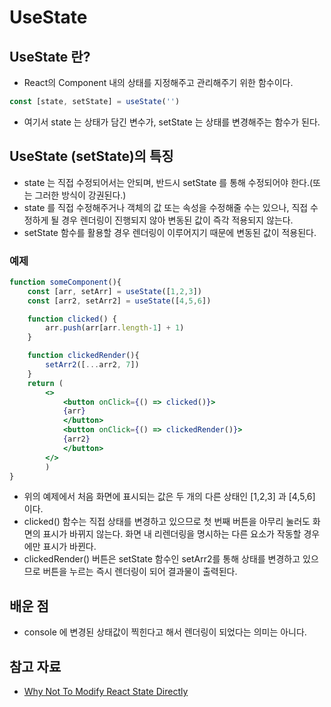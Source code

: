 # UseState

## UseState 란?
- React의 Component 내의 상태를 지정해주고 관리해주기 위한 함수이다. 
```jsx
const [state, setState] = useState('')
```
- 여기서 state 는 상태가 담긴 변수가, setState 는 상태를 변경해주는 함수가 된다.

## UseState (setState)의 특징
- state 는 직접 수정되어서는 안되며, 반드시 setState 를 통해 수정되어야 한다.(또는 그러한 방식이 강권된다.)
- state 를 직접 수정해주거나 객체의 값 또는 속성을 수정해줄 수는 있으나, 직접 수정하게 될 경우 렌더링이 진행되지 않아 변동된 값이 즉각 적용되지 않는다. 
- setState 함수를 활용할 경우 렌더링이 이루어지기 때문에 변동된 값이 적용된다.

### 예제
```jsx
function someComponent(){
	const [arr, setArr] = useState([1,2,3])
	const [arr2, setArr2] = useState([4,5,6])

	function clicked() {
		arr.push(arr[arr.length-1] + 1)
	}

	function clickedRender(){
		setArr2([...arr2, 7])
	}
	return (
		<>
			<button onClick={() => clicked()}>
			{arr}
			</button>
			<button onClick={() => clickedRender()}>
			{arr2}
			</button>
		</>
		)
}
```
- 위의 예제에서 처음 화면에 표시되는 값은 두 개의 다른 상태인 [1,2,3] 과 [4,5,6] 이다.
- clicked() 함수는 직접 상태를 변경하고 있으므로 첫 번째 버튼을 아무리 눌러도 화면의 표시가 바뀌지 않는다. 화면 내 리렌더링을 명시하는 다른 요소가 작동할 경우에만 표시가 바뀐다.
- clickedRender() 버튼은 setState 함수인 setArr2를 통해 상태를 변경하고 있으므로 버튼을 누르는 즉시 렌더링이 되어 결과물이 출력된다. 

## 배운 점
- console 에 변경된 상태값이 찍힌다고 해서 렌더링이 되었다는 의미는 아니다.

## 참고 자료
- [Why Not To Modify React State Directly](https://daveceddia.com/why-not-modify-react-state-directly/)
